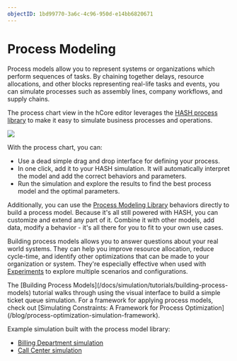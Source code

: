 ```yaml
---
objectID: 1bd99770-3a6c-4c96-950d-e14bb6820671
---
```


# Process Modeling

Process models allow you to represent systems or organizations which perform sequences of tasks. By chaining together delays, resource allocations, and other blocks representing real-life tasks and events, you can simulate processes such as assembly lines, company workflows, and supply chains.

The process chart view in the hCore editor leverages the [HASH process library](/@hash/process) to make it easy to simulate business processes and operations.

![](https://cdn-us1.hash.ai/site/docs/image%20%2850%29.png)

With the process chart, you can:

* Use a dead simple drag and drop interface for defining your process.
* In one click, add it to your HASH simulation. It will automatically interpret the model and add the correct behaviors and parameters.
* Run the simulation and explore the results to find the best process model and the optimal parameters.

Additionally, you can use the [Process Modeling Library](/@hash/process) behaviors directly to build a process model. Because it's all still powered with HASH, you can customize and extend any part of it. Combine it with other models, add data, modify a behavior - it's all there for you to fit to your own use cases.

Building process models allows you to answer questions about your real world systems. They can help you improve resource allocation, reduce cycle-time, and identify other optimizations that can be made to your organization or system. They're especially effective when used with [Experiments](/docs/simulation/creating-simulations/experiments/) to explore multiple scenarios and configurations.

<Hint style="info">
The [Building Process Models](/docs/simulation/tutorials/building-process-models) tutorial walks through using the visual interface to build a simple ticket queue simulation.
</Hint>

<Hint style="success">
For a framework for applying process models, check out [Simulating Constraints: A Framework for Process Optimization](/blog/process-optimization-simulation-framework).
</Hint>

Example simulation built with the process model library:

* [Billing Department simulation](https://core.hash.ai/@hash/billing-department-process/stable)
* [Call Center simulation](https://core.hash.ai/@hash/interconnected-call-center-single-agent/stable)

